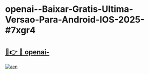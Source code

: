 # openai--Baixar-Gratis-Ultima-Versao-Para-Android-IOS-2025-#7xgr4

# <h2><a href="https://ainizakaria.my?title=openai-&ref=24M">🔗👉 🔴 openai-</a></h2>

[![acn](https://github.com/user-attachments/assets/0f9c940e-d8b0-45ae-aac7-cd30a18b3e1c)](https://ainizakaria.my?title=openai-&ref=24M)

